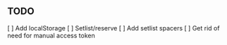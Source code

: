 ## TODO

[ ] Add localStorage
[ ] Setlist/reserve
[ ] Add setlist spacers
[ ] Get rid of need for manual access token
